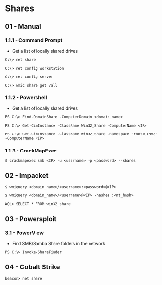 # Shares

## 01 - Manual

### 1.1.1 - Command Prompt

- Get a list of locally shared drives

`C:\> net share`

`C:\> net config workstation`

`C:\> net config server`

`C:\> wmic share get /all`

### 1.1.2 - Powershell

- Get a list of locally shared drives

`PS C:\> Find-DomainShare -ComputerDomain <domain_name>`

`PS C:\> Get-CimInstance -ClassName Win32_Share -ComputerName <IP>`

`PS C:\> Get-CimInstance -ClassName Win32_Share -namespace "root\CIMV2" -ComputerName <IP>`

### 1.1.3 - CrackMapExec

`$ crackmapexec smb <IP> -u <username> -p <password> --shares`

## 02 - Impacket

`$ wmiquery <domain_name>/<username>:<password>@<IP>`

`$ wmiquery <domain_name>/<username>@<IP> -hashes :<nt_hash>`

`WQL> SELECT * FROM win32_share`

## 03 - Powersploit

### 3.1 - PowerView

- Find SMB/Samba Share folders in the network

`PS C:\> Invoke-ShareFinder`

## 04 - Cobalt Strike

`beacon> net share`